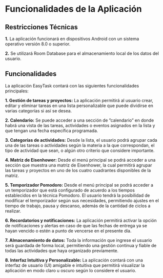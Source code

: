 # Funcionalidades de la Aplicación

## Restricciones Técnicas
**1.** La aplicación funcionará en dispositivos Android con un sistema operativo versión 8.0 o superior.

**2.** Se utilizará Room Database para el almacenamiento local de los datos del usuario.

## Funcionalidades
La aplicación EasyTask contará con las siguientes funcionalidades principales:

**1. Gestión de tareas y proyectos:** La aplicación permitirá al usuario crear, editar y eliminar tareas en una lista personalizable que puede dividirse en varias categorías si así se desea.

**2. Calendario:** Se puede acceder a una sección de ”calendario” en donde habrá una vista de las tareas, actividades o eventos asignados en la lista y que tengan una fecha específica programada.

**3. Categorías de actividades:** Desde la lista, el usuario podrá agrupar cada una de las tareas o actividades según la materia a la que correspondan, el tipo de actividad que sean, o algún otro criterio que considere importante.

**4. Matriz de Eisenhower:** Desde el menú principal se podrá acceder a una sección que muestra una matriz de Eisenhower, la cual permitirá agrupar las tareas y proyectos en uno de los cuatro cuadrantes disponibles de la matriz.

**5. Temporizador Pomodoro:** Desde el menú principal se podrá acceder a un temporizador que está configurado de acuerdo a los tiempos establecidos en la técnica Pomodoro. El usuario tendrá la posibilidad de modificar el temporizador según sus necesidades, permitiendo ajustes en el tiempo de trabajo, pausa y descanso, además de la cantidad de ciclos a realizar.

**6. Recordatorios y notificaciones:** La aplicación permitirá activar la opción de notificaciones y alertas en caso de que las fechas de entrega ya se hayan vencido o estén a punto de vencerse en el presente día.

**7. Almacenamiento de datos:** Toda la información que ingrese el usuario será guardada de forma local, permitiendo una gestión continua y fiable de todas las actividades que haya organizado previamente.

**8. Interfaz Intuitiva y Personalizable:** La aplicación contará con una interfaz de usuario (UI) amigable e intuitiva que permitirá visualizar la aplicación en modo claro u oscuro según lo considere el usuario.
